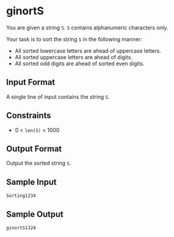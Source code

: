 # ginortS

You are given a string `S`.
`S` contains alphanumeric characters only.

Your task is to sort the string `S` in the following manner:

- All sorted lowercase letters are ahead of uppercase letters.
- All sorted uppercase letters are ahead of digits.
- All sorted odd digits are ahead of sorted even digits.

## Input Format

A single line of input contains the string `S`.

## Constraints

- 0 < `len(S)` < 1000

## Output Format

Output the sorted string `S`.

## Sample Input

```text
Sorting1234
```

## Sample Output

```text
ginortS1324
```
